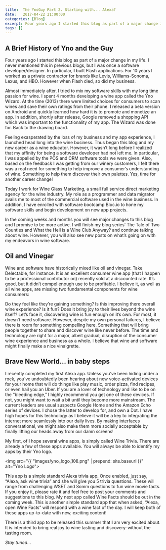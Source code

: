 ```yaml
---
title:  The YnoGuy Part 2. Starting with... Alexa?
date:   2017-04-22 21:00:00
categories: [Blog]
excerpt: Four years ago I started this blog as part of a major change in my life. I never mentioned this in previous blogs, but I was once a software developer/designer. In particular, I built Flash applications. For 10 years I worked as a private contractor for brands like Levis, Williams-Sonoma, Lexus, and HBO. However when Flash died, so did my business.
tags: []
---
```


## A Brief History of Yno and the Guy

Four years ago I started this blog as part of a major change in my life. I never mentioned this in previous blogs, but I was once a software developer/designer. In particular, I built Flash applications. For 10 years I worked as a private contractor for brands like Levis, Williams-Sonoma, Lexus, and HBO. However when Flash died, so did my business.

Almost immediately after, I tried to mix my software skills with my long time passion for wine. I spent 4 months developing a wine app called the Yno Wizard. At the time (2013) there were limited choices for consumers to scan wines and save their own ratings from their phone. I released a beta version on Android and quickly learned how hard it is to promote and monetize an app. In addition, shortly after release, Google removed a shopping API which was important to the functionality of my app. The Wizard was done for. Back to the drawing board.

Feeling exasperated by the loss of my business and my app experience, I launched head long into the wine business. Thus began this blog and my new career as a wine educator. However, it wasn’t long before I realized that my affinity for being a software  developer had not left me. In particular, I was appalled by the POS and CRM software tools we were given. Also, based on the feedback I was getting from our winery customers, I felt there was a real need for something to help improve a consumer’s understanding of wine. Something to help them discover their own palettes. Yes, time for another career change!

Today I work for Wine Glass Marketing, a small full service direct marketing agency for the wine industry. My role as a programmer and data migrator avails me to most of the commercial software used in the wine business. In addition, I have enrolled with software bootcamp Bloc.io to hone my software skills and begin development on new app projects.

In the coming weeks and months you will see major changes to this blog and I promise to be more active. I will finish my blog series’ The Tale of Two Counties and What the Hell is a Wine Club Anyway? and continue talking about wine. However, you will also see new posts on what’s going on with my endeavors in wine software.

## Oil and Vinegar

Wine and software have historically mixed like oil and vinegar. Take Delectable, for instance. It is an excellent consumer wine app (that I happen to be a professional contributor on) recently sold at a discounted rate. It’s good, but it didn’t compel enough use to be profitable. I believe it, as well as all wine apps, are missing two fundamental components for wine consumers:

Do they feel like they’re gaining something? Is this improving there overall wine experience?
Is it fun? Does it bring joy to their lives beyond the wine itself?
Let’s face it, discovering wine is fun enough on it’s own. For most, it doesn’t need software.  However, despite my own personal failures, I believe there is room for something compelling here. Something that will bring people together to share and discover wine like never before. The time and technology are right for a major, albeit gradual, disruption of the consumer wine experience and business as a whole. I believe that wine and software might finally make a nice vinaigrette.

## Brave New World… in baby steps

I recently completed my first Alexa app. Unless you’ve been hiding under a rock, you’ve undoubtedly been hearing about new voice-activated devices for your home that will do things like play music, order pizza, find recipes, or even hail you an Uber. If you are a lover of technology and like to be on the “bleeding edge,” I highly recommend you get one of these devices. If not, you might want to wait a bit until they become more mainstream. The current leaders are usual suspects Google Home and the Amazon Echo series of devices. I chose the latter to develop for, and own a Dot. I have high hopes for this technology as I believe it will be a key to integrating the internet more seamlessly into our daily lives. By making interfaces conversational, we might also make them more socially acceptable by finally lifting our heads away from our damn screens!

My first, of I hope several wine apps, is simply called Wine Trivia. There are already a few of these apps available. You will always be able to identify my apps by their Yno logo.

<img src="{{ "images/yno_logo_108.png" | prepend: site.baseurl }}" alt="Yno Logo">

This app is a simple standard Alexa trivia app. Once enabled, just say, “Alexa, ask wine trivia” and she will give you 5 trivia questions. These will range from challenging WSET and Somm questions to fun wine movie facts. If you enjoy it, please rate it and feel free to post your comments and suggestions to this blog. My next app called Wine Facts should be out in the coming week. This is another simple standard app that when asked, “Alexa, open Wine Facts” will respond with a wine fact of the day. I will keep both of these apps up-to-date with new, exciting content!

There is a third app to be released this summer that I am very excited about. It is intended to bring real joy to wine tasting and discovery–without the tasting room.

_Stay tuned…_
